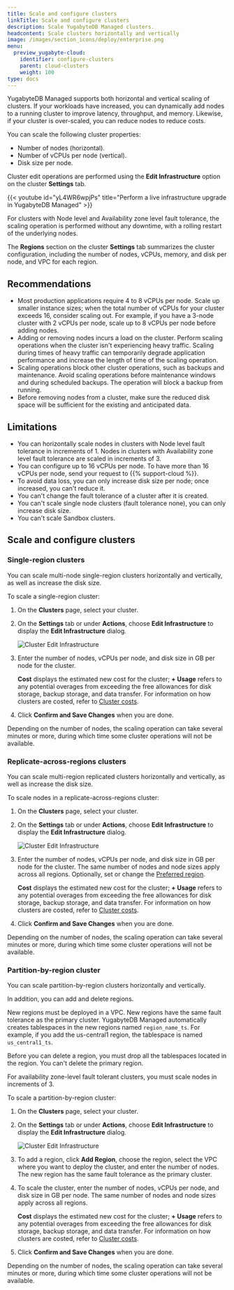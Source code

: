 ```yaml
---
title: Scale and configure clusters
linkTitle: Scale and configure clusters
description: Scale YugabyteDB Managed clusters.
headcontent: Scale clusters horizontally and vertically
image: /images/section_icons/deploy/enterprise.png
menu:
  preview_yugabyte-cloud:
    identifier: configure-clusters
    parent: cloud-clusters
    weight: 100
type: docs
---
```


YugabyteDB Managed supports both horizontal and vertical scaling of clusters. If your workloads have increased, you can dynamically add nodes to a running cluster to improve latency, throughput, and memory. Likewise, if your cluster is over-scaled, you can reduce nodes to reduce costs.

You can scale the following cluster properties:

- Number of nodes (horizontal).
- Number of vCPUs per node (vertical).
- Disk size per node.

Cluster edit operations are performed using the **Edit Infrastructure** option on the cluster **Settings** tab.

{{< youtube id="yL4WR6wpjPs" title="Perform a live infrastructure upgrade in YugabyteDB Managed" >}}

For clusters with Node level and Availability zone level fault tolerance, the scaling operation is performed without any downtime, with a rolling restart of the underlying nodes.

The **Regions** section on the cluster **Settings** tab summarizes the cluster configuration, including the number of nodes, vCPUs, memory, and disk per node, and VPC for each region.

## Recommendations

- Most production applications require 4 to 8 vCPUs per node. Scale up smaller instance sizes; when the total number of vCPUs for your cluster exceeds 16, consider scaling out. For example, if you have a 3-node cluster with 2 vCPUs per node, scale up to 8 vCPUs per node before adding nodes.
- Adding or removing nodes incurs a load on the cluster. Perform scaling operations when the cluster isn't experiencing heavy traffic. Scaling during times of heavy traffic can temporarily degrade application performance and increase the length of time of the scaling operation.
- Scaling operations block other cluster operations, such as backups and maintenance. Avoid scaling operations before maintenance windows and during scheduled backups. The operation will block a backup from running.
- Before removing nodes from a cluster, make sure the reduced disk space will be sufficient for the existing and anticipated data.

## Limitations

- You can horizontally scale nodes in clusters with Node level fault tolerance in increments of 1. Nodes in clusters with Availability zone level fault tolerance are scaled in increments of 3.
- You can configure up to 16 vCPUs per node. To have more than 16 vCPUs per node, send your request to {{% support-cloud %}}.
- To avoid data loss, you can only increase disk size per node; once increased, you can't reduce it.
- You can't change the fault tolerance of a cluster after it is created.
- You can't scale single node clusters (fault tolerance none), you can only increase disk size.
- You can't scale Sandbox clusters.

## Scale and configure clusters

### Single-region clusters

You can scale multi-node single-region clusters horizontally and vertically, as well as increase the disk size.

To scale a single-region cluster:

1. On the **Clusters** page, select your cluster.
1. On the **Settings** tab or under **Actions**, choose **Edit Infrastructure** to display the **Edit Infrastructure** dialog.

    ![Cluster Edit Infrastructure](/images/yb-cloud/cloud-clusters-settings-edit.png)

1. Enter the number of nodes, vCPUs per node, and disk size in GB per node for the cluster.

    **Cost** displays the estimated new cost for the cluster; **+ Usage** refers to any potential overages from exceeding the free allowances for disk storage, backup storage, and data transfer. For information on how clusters are costed, refer to [Cluster costs](../../cloud-admin/cloud-billing-costs/).

1. Click **Confirm and Save Changes** when you are done.

Depending on the number of nodes, the scaling operation can take several minutes or more, during which time some cluster operations will not be available.

### Replicate-across-regions clusters

You can scale multi-region replicated clusters horizontally and vertically, as well as increase the disk size.

<!--In addition, you can migrate nodes to different regions; migrated nodes can be deployed to different VPCs.-->

To scale nodes in a replicate-across-regions cluster:

1. On the **Clusters** page, select your cluster.
1. On the **Settings** tab or under **Actions**, choose **Edit Infrastructure** to display the **Edit Infrastructure** dialog.

    ![Cluster Edit Infrastructure](/images/yb-cloud/cloud-clusters-settings-edit-sync.png)

    <!--1. To migrate nodes to a different region, select the region. When migrating a node, you can also deploy it in a different VPN.-->

1. Enter the number of nodes, vCPUs per node, and disk size in GB per node for the cluster. The same number of nodes and node sizes apply across all regions. Optionally, set or change the [Preferred region](../../cloud-basics/create-clusters/create-clusters-multisync/#preferred-region).

    **Cost** displays the estimated new cost for the cluster; **+ Usage** refers to any potential overages from exceeding the free allowances for disk storage, backup storage, and data transfer. For information on how clusters are costed, refer to [Cluster costs](../../cloud-admin/cloud-billing-costs/).

1. Click **Confirm and Save Changes** when you are done.

Depending on the number of nodes, the scaling operation can take several minutes or more, during which time some cluster operations will not be available.

### Partition-by-region cluster

You can scale partition-by-region clusters horizontally and vertically.

In addition, you can add and delete regions.

New regions must be deployed in a VPC. New regions have the same fault tolerance as the primary cluster. YugabyteDB Managed automatically creates tablespaces in the new regions named `region_name_ts`. For example, if you add the us-central1 region, the tablespace is named `us_central1_ts`.

Before you can delete a region, you must drop all the tablespaces located in the region. You can't delete the primary region.

For availability zone-level fault tolerant clusters, you must scale nodes in increments of 3.

To scale a partition-by-region cluster:

1. On the **Clusters** page, select your cluster.
1. On the **Settings** tab or under **Actions**, choose **Edit Infrastructure** to display the **Edit Infrastructure** dialog.

    ![Cluster Edit Infrastructure](/images/yb-cloud/cloud-clusters-settings-edit-geo.png)

1. To add a region, click **Add Region**, choose the region, select the VPC where you want to deploy the cluster, and enter the number of nodes. The new region has the same fault tolerance as the primary cluster.

1. To scale the cluster, enter the number of nodes, vCPUs per node, and disk size in GB per node. The same number of nodes and node sizes apply across all regions.

    **Cost** displays the estimated new cost for the cluster; **+ Usage** refers to any potential overages from exceeding the free allowances for disk storage, backup storage, and data transfer. For information on how clusters are costed, refer to [Cluster costs](../../cloud-admin/cloud-billing-costs/).

1. Click **Confirm and Save Changes** when you are done.

Depending on the number of nodes, the scaling operation can take several minutes or more, during which time some cluster operations will not be available.
